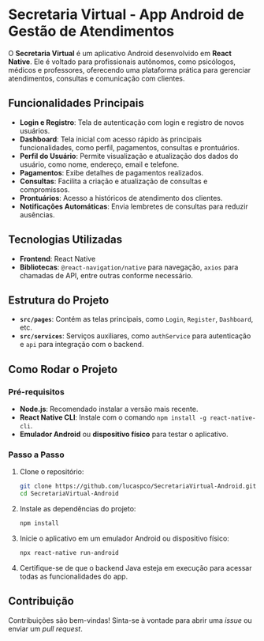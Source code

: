 
# Secretaria Virtual - App Android de Gestão de Atendimentos

O **Secretaria Virtual** é um aplicativo Android desenvolvido em **React Native**. Ele é voltado para profissionais autônomos, como psicólogos, médicos e professores, oferecendo uma plataforma prática para gerenciar atendimentos, consultas e comunicação com clientes.

## Funcionalidades Principais

- **Login e Registro**: Tela de autenticação com login e registro de novos usuários.
- **Dashboard**: Tela inicial com acesso rápido às principais funcionalidades, como perfil, pagamentos, consultas e prontuários.
- **Perfil do Usuário**: Permite visualização e atualização dos dados do usuário, como nome, endereço, email e telefone.
- **Pagamentos**: Exibe detalhes de pagamentos realizados.
- **Consultas**: Facilita a criação e atualização de consultas e compromissos.
- **Prontuários**: Acesso a históricos de atendimento dos clientes.
- **Notificações Automáticas**: Envia lembretes de consultas para reduzir ausências.

## Tecnologias Utilizadas

- **Frontend**: React Native
- **Bibliotecas**: `@react-navigation/native` para navegação, `axios` para chamadas de API, entre outras conforme necessário.

## Estrutura do Projeto

- **`src/pages`**: Contém as telas principais, como `Login`, `Register`, `Dashboard`, etc.
- **`src/services`**: Serviços auxiliares, como `authService` para autenticação e `api` para integração com o backend.
  
## Como Rodar o Projeto

### Pré-requisitos

- **Node.js**: Recomendado instalar a versão mais recente.
- **React Native CLI**: Instale com o comando `npm install -g react-native-cli`.
- **Emulador Android** ou **dispositivo físico** para testar o aplicativo.

### Passo a Passo

1. Clone o repositório:
    ```bash
    git clone https://github.com/lucaspco/SecretariaVirtual-Android.git
    cd SecretariaVirtual-Android
    ```

2. Instale as dependências do projeto:
    ```bash
    npm install
    ```

3. Inicie o aplicativo em um emulador Android ou dispositivo físico:
    ```bash
    npx react-native run-android
    ```

4. Certifique-se de que o backend Java esteja em execução para acessar todas as funcionalidades do app.

## Contribuição

Contribuições são bem-vindas! Sinta-se à vontade para abrir uma _issue_ ou enviar um _pull request_.
